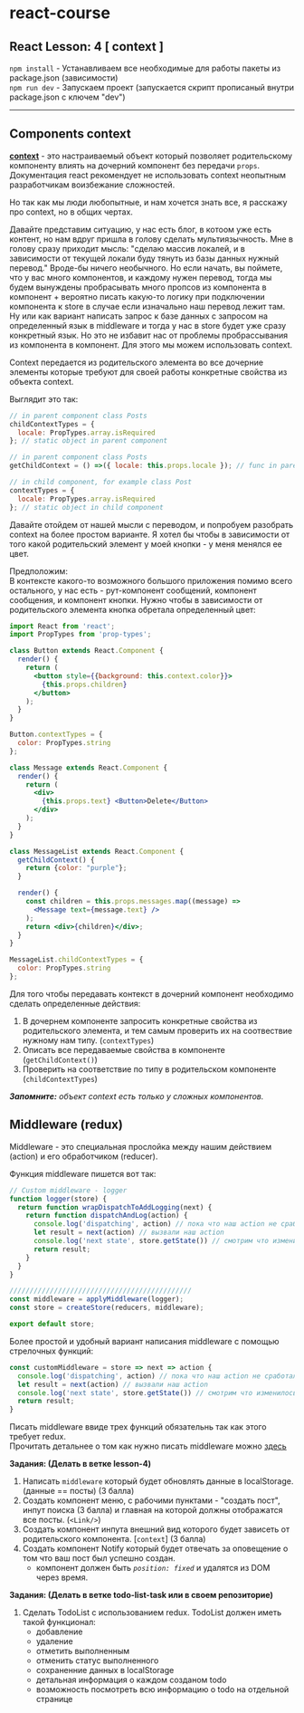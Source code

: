 # react-course
## React Lesson: 4 [ context ]

`npm install` - Устанавливаем все необходимые для работы пакеты из package.json (зависимости) <br/>
`npm run dev` - Запускаем проект (запускается скрипт прописаный внутри package.json с ключем "dev")
<br/>

---

## Components context
[**context**](https://reactjs.org/docs/context.html) - это настраиваемый объект который позволяет родительскому компоненту влиять на дочерний компонент без передачи `props`. Документация react рекомендует не использовать context неопытным разработчикам воизбежание сложностей.  

Но так как мы люди любопытные, и нам хочется знать все, я расскажу про context, но в общих чертах. 

Давайте представим ситуацию, у нас есть блог, в котоом уже есть контент, но нам вдруг пришла в голову сделать мультиязычность. Мне в голову сразу приходит мысль: "сделаю массив локалей, и в зависимости от текущей локали буду тянуть из базы данных нужный перевод." Вроде-бы ничего необычного. Но если начать, вы поймете, что у вас много компонентов, и каждому нужен перевод, тогда мы будем вынуждены пробрасывать много пропсов из компонента в компонент + вероятно писать какую-то логику при подключении компонента к store в случае если изначально наш перевод лежит там. Ну или как вариант написать запрос к базе данных с запросом на определенный язык в middleware и тогда у нас в store будет уже сразу конкретный язык. Но это не избавит нас от проблемы пробрассывания из компонента в компонент. Для этого мы можем использовать context.

Context передается из родительского элемента во все дочерние элементы которые требуют для своей работы конкретные свойства из объекта context.

Выглядит это так:
```jsx
// in parent component class Posts
childContextTypes = {
  locale: PropTypes.array.isRequired
}; // static object in parent component

// in parent component class Posts
getChildContext = () =>({ locale: this.props.locale }); // func in parent component 

// in child component, for example class Post
contextTypes = {
  locale: PropTypes.array.isRequired
}; // statiс object in child component

```

Давайте отойдем от нашей мысли с переводом, и попробуем разобрать context на более простом варианте.
Я хотел бы чтобы в зависимости от того какой родительский элемент у моей кнопки - у меня менялся ее цвет.

Предположим: <br>
В контексте какого-то возможного большого приложения помимо всего остального, у нас есть - рут-компонент сообщений, компонент сообщения, и компонент кнопки. Нужно чтобы в зависимости от родительского элемента кнопка обретала определенный цвет: 
```jsx
import React from 'react';
import PropTypes from 'prop-types';

class Button extends React.Component {
  render() {
    return (
      <button style={{background: this.context.color}}>
        {this.props.children}
      </button>
    );
  }
}

Button.contextTypes = {
  color: PropTypes.string
};

class Message extends React.Component {
  render() {
    return (
      <div>
        {this.props.text} <Button>Delete</Button>
      </div>
    );
  }
}

class MessageList extends React.Component {
  getChildContext() {
    return {color: "purple"};
  }

  render() {
    const children = this.props.messages.map((message) =>
      <Message text={message.text} />
    );
    return <div>{children}</div>;
  }
}

MessageList.childContextTypes = {
  color: PropTypes.string
};

```
Для того чтобы передавать контекст в дочерний компонент необходимо сделать определенные действия:
1. В дочернем компоненте запросить конкретные свойства из родительского элемента, и тем самым проверить их на соотвествие нужному нам типу. (`contextTypes`)
2. Описать все передаваемые свойства в компоненте (`getChildContext()`)
3. Проверить на соответствие по типу в родительском компоненте (`childContextTypes`)

***Запомните:*** *объект context есть только у сложных компонентов.*

## Middleware (redux)
Middleware - это специальная прослойка между нашим действием (action) и его обработчиком (reducer). 

Функция middleware пишется вот так: 
```javascript
// Custom middleware - logger 
function logger(store) {
  return function wrapDispatchToAddLogging(next) {
    return function dispatchAndLog(action) {
      console.log('dispatching', action) // пока что наш action не сработал.
      let result = next(action) // вызвали наш action
      console.log('next state', store.getState()) // смотрим что изменилось в store после того как мы вызвали action
      return result;
    }
  }
}

/////////////////////////////////////////////
const middleware = applyMiddleware(logger);
const store = createStore(reducers, middleware);

export default store;
```

Более простой и удобный вариант написания middleware с помощью стрелочных функций:
```javascript
const customMiddleware = store => next => action {
  console.log('dispatching', action) // пока что наш action не сработал.
  let result = next(action) // вызвали наш action
  console.log('next state', store.getState()) // смотрим что изменилось в store
  return result;
}
```

Писать middleware ввиде трех функций обязательнь так как этого требует redux. <br>
Прочитать детальнее о том как нужно писать middleware можно [здесь](http://redux.js.org/docs/advanced/Middleware.html)

**Задания: (Делать в ветке lesson-4)**
1. Написать `middleware` который будет обновлять данные в localStorage. (данные == посты) (3 балла)
2. Создать компонент меню, с рабочими пунктами - "создать пост", инпут поиска (3 балла) и главная на которой должны отображатся все посты. (`<Link/>`)
3. Создать компонент инпута внешний вид которого будет зависеть от родительского компонента. [`context`] (3 балла)
4. Создать компонент Notify который будет отвечать за оповещение о том что ваш пост был успешно создан. 
    - компонент должен быть *`position: fixed`* и удалятся из DOM через время. 

**Задания: (Делать в ветке todo-list-task или в своем репозиторие)**
1. Сделать TodoList с использованием redux. TodoList должен иметь такой функционал:
    - добавление
    - удаление 
    - отметить выполненным
    - отменить статус выполненного
    - сохраненние данных в localStorage
    - детальная информация о каждом созданом todo
    - возможность посмотреть всю информацию о todo на отдельной странице